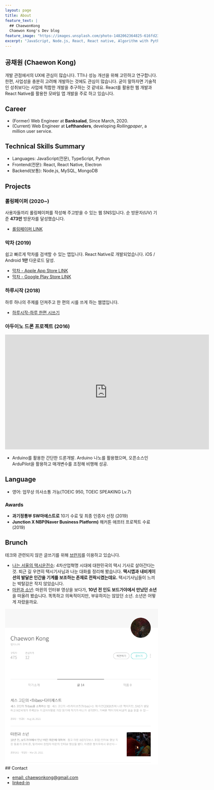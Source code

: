 ```yaml
---
layout: page
title: About
feature_text: |
  ## ChaewonKong
  Chaewon Kong's Dev blog
feature_image: "https://images.unsplash.com/photo-1482062364825-616fd23b8fc1?ixlib=rb-1.2.1&ixid=eyJhcHBfaWQiOjEyMDd9&auto=format&fit=crop&w=1350&q=80"
excerpt: "JavaScript, Node.js, React, React native, Algorithm with Python"
---
```


## 공채원 (Chaewon Kong)

개발 관점에서의 UX에 관심이 많습니다. TTI나 성능 개선을 위해 고민하고 연구합니다. 한편, 사업성을 충분히 고려해 개발하는 것에도 관심이 많습니다. 굳이 말하자면 기술적인 성취보다는 사업에 적합한 개발을 추구하는 것 같네요.
React를 활용한 웹 개발과 React Native를 활용한 모바일 앱 개발을 주로 하고 있습니다.

## Career

- (Former) Web Engineer at **Banksalad**, Since March, 2020.
- (Current) Web Engineer at **Lefthanders**, developing _Rollingpaper_, a million user service.

## Technical Skills Summary

- Languages: JavaScript(전문), TypeScript, Python
- Frontend(전문): React, React Native, Electron
- Backend(보통): Node.js, MySQL, MongoDB

## Projects

### 롤링페이퍼 (2020~)

사용자들끼리 롤링페이퍼를 작성해 주고받을 수 있는 웹 SNS입니다.
순 방문자(UV) 기준 **473만** 방문자를 달성했습니다.

- [롤링페이퍼 LINK](https://rollingpaper.site)

### 막차 (2019)

쉽고 빠르게 막차를 검색할 수 있는 앱입니다. React Native로 개발되었습니다.
iOS / Android **1만** 다운로드 달성.

- [막차 - Apple App Store LINK](https://apps.apple.com/kr/app/막차/id1480522844)
- [막차 - Google Play Store LINK](https://play.google.com/store/apps/details?id=com.native_makkcha)

### 하루시작 (2018)

하루 하나의 주제를 던져주고 한 편의 시를 쓰게 하는 웹앱입니다.

- [하루시작-하루 한편 시쓰기](https://harusijak.com)

### 아두이노 드론 프로젝트 (2016)

<iframe width="672" height="378" max-width='100%' src="https://www.youtube.com/embed/-yl7HBhhvFA" title="YouTube video player" frameborder="0" allow="accelerometer; autoplay; clipboard-write; encrypted-media; gyroscope; picture-in-picture" allowfullscreen></iframe>

- Arduino를 활용한 간단한 드론개발. Arduino 나노를 활용했으며, 오픈소스인 ArduPilot을 활용하고 매개변수를 조정해 비행해 성공.

## Language

- 영어: 업무상 의사소통 가능(TOEIC 950, TOEIC SPEAKING Lv.7)

### Awards

- **과기정통부 SW마에스트로** 10기 수료 및 최종 인증자 선정 (2019)
- **Junction X NBP(Naver Business Platform)** 해커톤 애프터 프로젝트 수료 (2019)

## Brunch

테크와 관련되지 않은 글쓰기를 위해 [브런치](https://brunch.co.kr/@chaewonkong)를 이용하고 있습니다.

- [나는 서울의 택시운전수](https://brunch.co.kr/@chaewonkong/16): 4차산업혁명 시대에 대한민국의 택시 기사로 살아간다는 것. 퇴근 길 우연히 택시기사님과 나눈 대화를 정리해 봤습니다. **택시앱과 내비게이션의 발달은 인간을 기계를 보조하는 존재로 전락시켰는데요.** 택시기사님들이 느끼는 박탈감은 작지 않았습니다.
- [마윈과 소년](https://brunch.co.kr/@chaewonkong/20): 마윈의 인터뷰 영상을 보다가, **10년 전 인도 보드가야에서 만났던 소년**을 떠올려 봤습니다. 똑똑하고 의욕적이지만, 부유하지는 않았던 소년. 소년은 어떻게 자랐을까요.

<a href='https://brunch.co.kr/@chaewonkong#articles'>
<img width='672' max-width='100%' src='public/brunch.png' />
</a>
## Contact

- [email: chaewonkong@gmail.com](mailto://chaewonkong@gmail.com)
- [linked-in](https://www.linkedin.com/in/chaewon-kong-958986119/)
